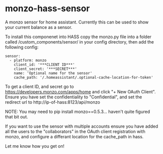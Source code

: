 # monzo-hass-sensor
A monzo sensor for home assistant. Currently this can be used to show your current balance as a sensor.

To install this componenet into HASS copy the monzo.py file into a folder called /custom_components/sensor/ in your config directory, then add the following config:

```
sensor:
  - platform: monzo
    client_id: '***CLIENT ID***'
    client_secret: '***SECRET***'
    name: 'Optional name for the sensor'
    cache_path: '/.homeassistant/.optional-cache-location-for-token'
```
   
To get a client ID, and secret go to https://developers.monzo.com/apps/home and click "+ New OAuth Client". Ensure you have set the confidentiality to "Confidential", and set the redirect url to http://ip-of-hass:8123/api/monzo
    
NOTE: You may need to pip install monzo==0.5.3... haven't quite figured that bit out.

If you want to use the sensor with multiple accounts ensure you have added all the users to the "collaborators" in the OAuth client registration with monzo, and configure a differant location for the cache_path in hass.

Let me know how you get on!
